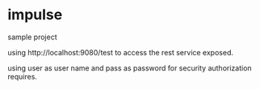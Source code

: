 # impulse
sample project

using http://localhost:9080/test to access the rest service exposed.

using user as user name and pass as password for security authorization requires.

